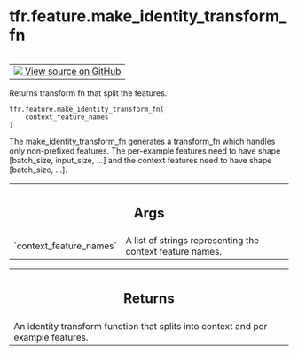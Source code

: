 <div itemscope itemtype="http://developers.google.com/ReferenceObject">
<meta itemprop="name" content="tfr.feature.make_identity_transform_fn" />
<meta itemprop="path" content="Stable" />
</div>

# tfr.feature.make_identity_transform_fn

<!-- Insert buttons and diff -->

<table class="tfo-notebook-buttons tfo-api" align="left">

<td>
  <a target="_blank" href="https://github.com/tensorflow/ranking/tree/master/tensorflow_ranking/python/feature.py">
    <img src="https://www.tensorflow.org/images/GitHub-Mark-32px.png" />
    View source on GitHub
  </a>
</td>
</table>

Returns transform fn that split the features.

<pre class="devsite-click-to-copy prettyprint lang-py tfo-signature-link">
<code>tfr.feature.make_identity_transform_fn(
    context_feature_names
)
</code></pre>

<!-- Placeholder for "Used in" -->

The make_identity_transform_fn generates a transform_fn which handles only
non-prefixed features. The per-example features need to have shape [batch_size,
input_size, ...] and the context features need to have shape [batch_size, ...].

<!-- Tabular view -->

 <table class="properties responsive orange">
<tr><th colspan="2"><h2 class="add-link">Args</h2></th></tr>

<tr>
<td>
`context_feature_names`
</td>
<td>
A list of strings representing the context feature
names.
</td>
</tr>
</table>

<!-- Tabular view -->

 <table class="properties responsive orange">
<tr><th colspan="2"><h2 class="add-link">Returns</h2></th></tr>
<tr class="alt">
<td colspan="3">
An identity transform function that splits into context and per example
features.
</td>
</tr>

</table>
